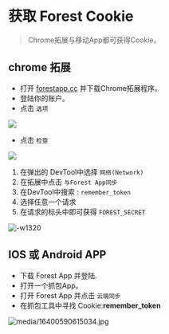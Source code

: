 # 获取 Forest Cookie

> Chrome拓展与移动App都可获得Cookie。

## chrome 拓展

* 打开 [forestapp.cc](https://forestapp.cc/) 并下载Chrome拓展程序。
* 登陆你的账户。
* 点击 `选项`

![](https://p1.meituan.net/dpgroup/40e08e7bbe562ae37a1c1332f3df274c207045.png)


* 点击 `检查`

![](https://p0.meituan.net/dpgroup/952096dd7adb6bdfe3c4acf5289f221c797601.png)

1. 在弹出的 DevTool中选择 `网络(Network)`
2. 在拓展中点击 `与Forest App同步`
3. 在DevTool中搜索 : `remember_token`
4. 选择任意一个请求
5. 在请求的标头中即可获得 `FOREST_SECRET`

![-w1320](https://p0.meituan.net/dpgroup/9679c8cf6e928c76f2922ff7ba6545d41266615.png)

## IOS 或 Android APP

* 下载 Forest App 并登陆.
* 打开一个抓包App。
* 打开 Forest App 并点击 `云端同步`
* 在抓包工具中寻找 Cookie:**remember_token**


![media/16400590615034.jpg](https://p0.meituan.net/dpgroup/ae72f4e525e1afcd3cfce9bf6b5e47361429315.png)
